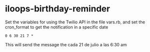 # iloops-birthday-reminder

Set the variables for using the Twilio API in the file vars.rb, and set the cron_format to get the notification in a specific date

```
0 6 30 21 7 *
```

This will send the message the cada 21 de julio a las 6:30 am